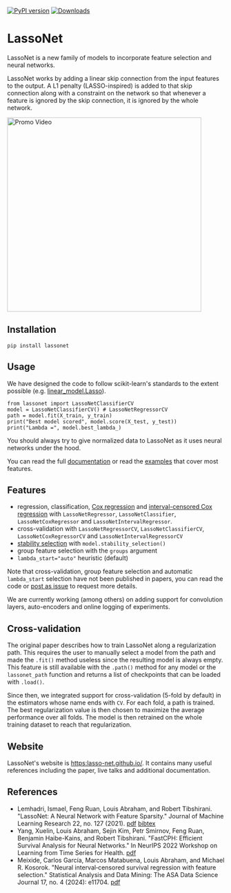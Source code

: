 [![PyPI version](https://badge.fury.io/py/lassonet.svg)](https://badge.fury.io/py/lassonet)
[![Downloads](https://static.pepy.tech/badge/lassonet)](https://pepy.tech/project/lassonet)

# LassoNet

LassoNet is a new family of models to incorporate feature selection and neural networks.

LassoNet works by adding a linear skip connection from the input features to the output. A L1 penalty (LASSO-inspired) is added to that skip connection along with a constraint on the network so that whenever a feature is ignored by the skip connection, it is ignored by the whole network.

<a href="https://www.youtube.com/watch?v=bbqpUfxA_OA" target="_blank"><img src="https://raw.githubusercontent.com/lasso-net/lassonet/master/docs/images/video_screenshot.png" width="450" alt="Promo Video"/></a>

## Installation

```
pip install lassonet
```

## Usage

We have designed the code to follow scikit-learn's standards to the extent possible (e.g. [linear_model.Lasso](https://scikit-learn.org/stable/modules/generated/sklearn.linear_model.Lasso.html)).

```
from lassonet import LassoNetClassifierCV 
model = LassoNetClassifierCV() # LassoNetRegressorCV
path = model.fit(X_train, y_train)
print("Best model scored", model.score(X_test, y_test))
print("Lambda =", model.best_lambda_)
```

You should always try to give normalized data to LassoNet as it uses neural networks under the hood.

You can read the full [documentation](https://lasso-net.github.io//lassonet/api/) or read the [examples](https://github.com/lasso-net/lassonet/tree/master/examples) that cover most features. 

## Features

- regression, classification, [Cox regression](https://en.wikipedia.org/wiki/Proportional_hazards_model) and [interval-censored Cox regression](https://arxiv.org/abs/2206.06885) with `LassoNetRegressor`, `LassoNetClassifier`, `LassoNetCoxRegressor` and `LassoNetIntervalRegressor`.
- cross-validation with `LassoNetRegressorCV`, `LassoNetClassifierCV`, `LassoNetCoxRegressorCV` and `LassoNetIntervalRegressorCV`
- [stability selection](https://arxiv.org/abs/0809.2932) with `model.stability_selection()`
- group feature selection with the `groups` argument
- `lambda_start="auto"` heuristic (default)

Note that cross-validation, group feature selection and automatic `lambda_start` selection have not been published in papers, you can read the code or [post as issue](https://github.com/lasso-net/lassonet/issues/new) to request more details.

We are currently working (among others) on adding support for convolution layers, auto-encoders and online logging of experiments.

## Cross-validation

The original paper describes how to train LassoNet along a regularization path. This requires the user to manually select a model from the path and made the `.fit()` method useless since the resulting model is always empty. This feature is still available with the `.path()` method for any model or the `lassonet_path` function and returns a list of checkpoints that can be loaded with `.load()`.

Since then, we integrated support for cross-validation (5-fold by default) in the estimators whose name ends with `CV`. For each fold, a path is trained. The best regularization value is then chosen to maximize the average performance over all folds. The model is then retrained on the whole training dataset to reach that regularization.

## Website

LassoNet's website is [https:lasso-net.github.io/](https://lasso-net.github.io/). It contains many useful references including the paper, live talks and additional documentation.

## References

- Lemhadri, Ismael, Feng Ruan, Louis Abraham, and Robert Tibshirani. "LassoNet: A Neural Network with Feature Sparsity." Journal of Machine Learning Research 22, no. 127 (2021). [pdf](https://arxiv.org/pdf/1907.12207.pdf) [bibtex](https://github.com/lasso-net/lassonet/blob/master/citation.bib)
- Yang, Xuelin, Louis Abraham, Sejin Kim, Petr Smirnov, Feng Ruan, Benjamin Haibe-Kains, and Robert Tibshirani. "FastCPH: Efficient Survival Analysis for Neural Networks." In NeurIPS 2022 Workshop on Learning from Time Series for Health. [pdf](https://arxiv.org/pdf/2208.09793.pdf)
- Meixide, Carlos García, Marcos Matabuena, Louis Abraham, and Michael R. Kosorok. "Neural interval‐censored survival regression with feature selection." Statistical Analysis and Data Mining: The ASA Data Science Journal 17, no. 4 (2024): e11704. [pdf](https://arxiv.org/pdf/2206.06885)